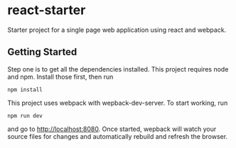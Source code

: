 # react-starter
Starter project for a single page web application using react and webpack. 

## Getting Started ##

Step one is to get all the dependencies installed. This project requires
node and npm. Install those first, then run

    npm install

This project uses webpack with wepback-dev-server. To start working, run

    npm run dev

and go to <http://localhost:8080>. Once started, wepback will watch your
source files for changes and automatically rebuild and refresh the browser. 
